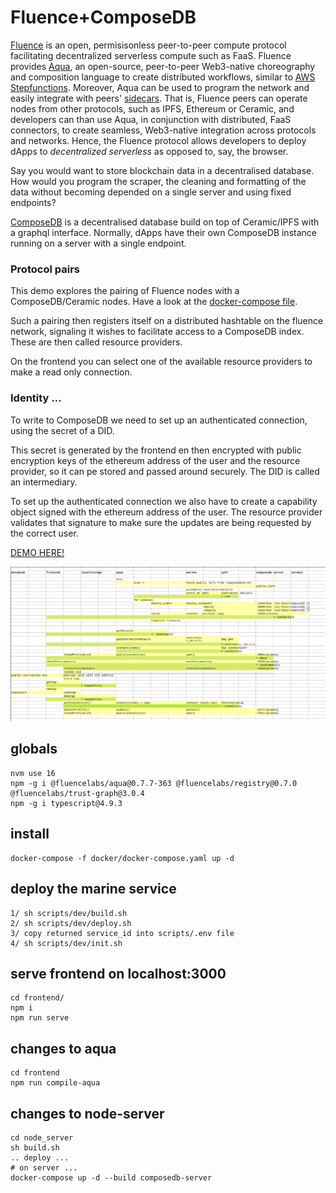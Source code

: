 
# Fluence+ComposeDB

[Fluence](https://fluence.dev/docs/learn/overview) is an open, permisisonless peer-to-peer compute protocol facilitating decentralized serverless compute such as FaaS. Fluence provides [Aqua](https://fluence.dev/docs/aqua-book/introduction), an open-source, peer-to-peer Web3-native choreography and composition language to create distributed workflows, similar to [AWS Stepfunctions](https://aws.amazon.com/step-functions/). Moreover, Aqua can be used to program the network and easily integrate with peers' [sidecars](https://learn.microsoft.com/en-us/azure/architecture/patterns/sidecar). That is, Fluence peers can operate nodes from other protocols, such as IPFS, Ethereum or Ceramic, and developers can than use Aqua, in conjunction with distributed, FaaS connectors, to create seamless, Web3-native integration across protocols and networks. Hence, the Fluence protocol allows developers to deploy dApps to *decentralized serverless* as opposed to, say, the browser.

Say you would want to store blockchain data in a decentralised database. How would you program the scraper, the cleaning and formatting of the data without becoming depended on a single server and using fixed endpoints? 

[ComposeDB](https://composedb.js.org/) is a decentralised database build on top of Ceramic/IPFS with a graphql interface. Normally, dApps have their own ComposeDB instance running on a server with a single endpoint. 

### Protocol pairs

This demo explores the pairing of Fluence nodes with a ComposeDB/Ceramic nodes. Have a look at the [docker-compose file](./docker/docker-compose.yaml). 

Such a pairing then registers itself on a distributed hashtable on the fluence network, signaling it wishes to facilitate access to a ComposeDB index. These are then called resource providers. 

On the frontend you can select one of the available resource providers to make a read only connection. 

### Identity ... 

To write to ComposeDB we need to set up an authenticated connection, using the secret of a DID. 

This secret is generated by the frontend en then encrypted with public encryption keys of the ethereum address of the user and the resource provider, so it can pe stored and passed around securely. The DID is called an intermediary. 

To set up the authenticated connection we also have to create a capability object signed with the ethereum address of the user. The resource provider validates that signature to make sure the updates are being requested by the correct user. 

[DEMO HERE!](https://fluence-composedb.transport-union.dev/)

![schema](./schema.png)


## globals

    nvm use 16
    npm -g i @fluencelabs/aqua@0.7.7-363 @fluencelabs/registry@0.7.0 @fluencelabs/trust-graph@3.0.4 
    npm -g i typescript@4.9.3

## install 

    docker-compose -f docker/docker-compose.yaml up -d 


## deploy the marine service 

    1/ sh scripts/dev/build.sh
    2/ sh scripts/dev/deploy.sh
    3/ copy returned service_id into scripts/.env file
    4/ sh scripts/dev/init.sh


## serve frontend on localhost:3000

    cd frontend/ 
    npm i
    npm run serve

## changes to aqua 

    cd frontend
    npm run compile-aqua 

## changes to node-server 

    cd node_server 
    sh build.sh
    .. deploy ... 
    # on server ... 
    docker-compose up -d --build composedb-server
    
    